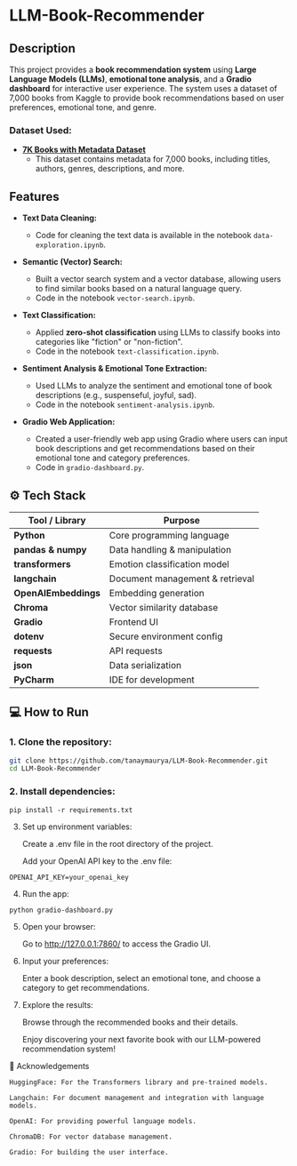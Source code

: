 # LLM-Book-Recommender

## Description

This project provides a **book recommendation system** using **Large Language Models (LLMs)**, **emotional tone analysis**, and a **Gradio dashboard** for interactive user experience. The system uses a dataset of 7,000 books from Kaggle to provide book recommendations based on user preferences, emotional tone, and genre.

### Dataset Used:
- **[7K Books with Metadata Dataset](https://www.kaggle.com/datasets/dylanjcastillo/7k-books-with-metadata)**
  - This dataset contains metadata for 7,000 books, including titles, authors, genres, descriptions, and more.

## Features

- **Text Data Cleaning:**  
  - Code for cleaning the text data is available in the notebook `data-exploration.ipynb`.
  
- **Semantic (Vector) Search:**  
  - Built a vector search system and a vector database, allowing users to find similar books based on a natural language query.  
  - Code in the notebook `vector-search.ipynb`.
  
- **Text Classification:**  
  - Applied **zero-shot classification** using LLMs to classify books into categories like "fiction" or "non-fiction".  
  - Code in the notebook `text-classification.ipynb`.

- **Sentiment Analysis & Emotional Tone Extraction:**  
  - Used LLMs to analyze the sentiment and emotional tone of book descriptions (e.g., suspenseful, joyful, sad).  
  - Code in the notebook `sentiment-analysis.ipynb`.

- **Gradio Web Application:**  
  - Created a user-friendly web app using Gradio where users can input book descriptions and get recommendations based on their emotional tone and category preferences.  
  - Code in `gradio-dashboard.py`.

## ⚙️ Tech Stack

| Tool / Library             | Purpose                                      |
|----------------------------|----------------------------------------------|
| **Python**                 | Core programming language                    |
| **pandas & numpy**         | Data handling & manipulation                 |
| **transformers**           | Emotion classification model                 |
| **langchain**              | Document management & retrieval              |
| **OpenAIEmbeddings**       | Embedding generation                         |
| **Chroma**                 | Vector similarity database                   |
| **Gradio**                 | Frontend UI                                  |
| **dotenv**                 | Secure environment config                    |
| **requests**               | API requests                                 |
| **json**                   | Data serialization                           |
| **PyCharm**                | IDE for development                          |

## 💻 How to Run

### 1. Clone the repository:
```bash
git clone https://github.com/tanaymaurya/LLM-Book-Recommender.git
cd LLM-Book-Recommender
```
### 2. Install dependencies:
```
pip install -r requirements.txt
```
3. Set up environment variables:

    Create a .env file in the root directory of the project.

    Add your OpenAI API key to the .env file:
```
OPENAI_API_KEY=your_openai_key
```
4. Run the app:
```
python gradio-dashboard.py
```
5. Open your browser:

    Go to http://127.0.0.1:7860/ to access the Gradio UI.

6. Input your preferences:

    Enter a book description, select an emotional tone, and choose a category to get recommendations.

7. Explore the results:

    Browse through the recommended books and their details.

    Enjoy discovering your next favorite book with our LLM-powered recommendation system!

📑 Acknowledgements

    HuggingFace: For the Transformers library and pre-trained models.

    Langchain: For document management and integration with language models.

    OpenAI: For providing powerful language models.

    ChromaDB: For vector database management.

    Gradio: For building the user interface.